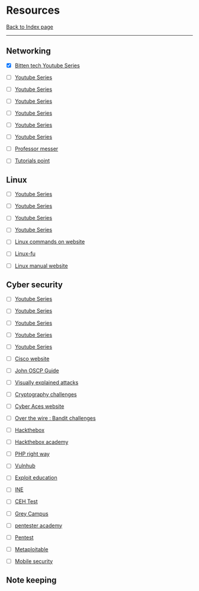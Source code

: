 # Resources
[Back to Index page](index.md)
-- -
## **Networking**  
- [x] [Bitten tech Youtube Series](https://www.youtube.com/playlist?list=PLkW9FMxqUvyZaSQNQslneeODER3bJCb2K) 
- [ ] [Youtube Series](https://www.youtube.com/playlist?list=PLG49S3nxzAnmpdmX7RoTOyuNJQAb-r-gd)  
- [ ] [Youtube Series](https://www.youtube.com/playlist?list=PLxCzCOWd7aiGFBD2-2joCpWOLUrDLvVV_)  
- [ ] [Youtube Series](https://www.youtube.com/playlist?list=PLDQaRcbiSnqF5U8ffMgZzS7fq1rHUI3Q8)  
- [ ] [Youtube Series](https://www.youtube.com/playlist?list=PLF1hDMPPRqGxpYdo0ctaa7MxfOi9vjs1u)  
- [ ] [Youtube Series](https://www.youtube.com/playlist?list=PLBbU9-SUUCwVmwRswAHdqoJw-D2WeD9CN) 
- [ ] [Youtube Series](https://www.youtube.com/playlist?list=PL33E07ECCA73C0755)
- [ ] [Professor messer](https://www.professormesser.com/network-plus/n10-007/n10-007-training-course/)
- [ ] [Tutorials point](https://www.tutorialspoint.com/network_security/index.htm)


## **Linux** 
- [ ] [Youtube Series](https://www.youtube.com/playlist?list=PLtK75qxsQaMLZSo7KL-PmiRarU7hrpnwK)  
- [ ]  [Youtube Series](https://www.youtube.com/playlist?list=PLBf0hzazHTGMh2fe2MFf3lCgk0rKmS2by)
- [ ]  [Youtube Series](https://www.youtube.com/playlist?list=PLIhvC56v63IJIujb5cyE13oLuyORZpdkL)
- [ ]  [Youtube Series](https://www.youtube.com/playlist?list=PLLKT__MCUeiwfK18Io6kvwrrhqQyQnV5W)
- [ ]  [Linux commands on website](https://cmdchallenge.com/)
- [ ]  [Linux-fu](https://linuxjourney.com/)
- [ ]  [Linux manual website](https://explainshell.com/)


## **Cyber security**  
- [ ] [Youtube Series](https://www.youtube.com/playlist?list=PLG49S3nxzAnnVhoAaL4B6aMFDQ8_gdxAy)
- [ ] [Youtube Series](https://www.youtube.com/playlist?list=PLIhvC56v63IIJZRa3lzK6IeBQOH_VFjUQ)
- [ ] [Youtube Series](https://www.youtube.com/playlist?list=PLAPAmYW1B_lYr8EYB1aT95y-VwEH_dph1)
- [ ] [Youtube Series](https://www.youtube.com/playlist?list=PLBf0hzazHTGOEuhPQSnq-Ej8jRyXxfYvl)
- [ ] [Youtube Series](https://www.youtube.com/playlist?list=PLLKT__MCUeiwBa7d7F_vN1GUwz_2TmVQj)
- [ ] [Cisco website](https://skillsforall.com/)
- [ ] [John OSCP Guide](https://johnjhacking.com/blog/the-oscp-preperation-guide-2020/)
- [ ] [Visually explained attacks](https://www.hacksplaining.com/)
- [ ] [Cryptography challenges](https://cryptohack.org/)
- [ ] [Cyber Aces website](https://tutorials.cyberaces.org/tutorials.html)
- [ ] [Over the wire : Bandit challenges](https://overthewire.org/wargames/bandit/bandit0.html)
- [ ] [Hackthebox](https://www.hackthebox.eu/)
- [ ] [Hackthebox academy](https://academy.hackthebox.com/)
- [ ] [PHP right way](https://phptherightway.com/)
- [ ] [Vulnhub](https://www.vulnhub.com/)
- [ ] [Exploit education](https://exploit.education/phoenix/net-one/)
- [ ] [INE](https://my.ine.com/)
- [ ] [CEH Test](https://ceh.cagy.org/)
- [ ] [Grey Campus](https://www.greycampus.com/opencampus/ethical-hacking/what-is-hacking)
- [ ] [pentester academy](https://www.pentesteracademy.com/)
- [ ] [Pentest](https://www.tutorialspoint.com/python_penetration_testing/index.htm)
- [ ] [Metaploitable](https://www.tutorialspoint.com/metasploit/index.htm)
- [ ] [Mobile security](https://www.tutorialspoint.com/mobile_security/index.htm)


## **Note keeping**